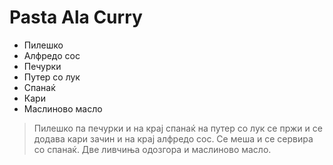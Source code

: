 # Pasta Ala Curry
- Пилешко
- Алфредо сос
- Печурки
- Путер со лук
- Спанаќ
- Кари
- Маслиново масло


>Пилешко па печурки и на крај спанаќ на путер со лук се пржи и се додава кари зачин и на крај алфредо сос. 
Се меша и се сервира со спанаќ.
Две ливчиња одозгора и маслиново масло.
